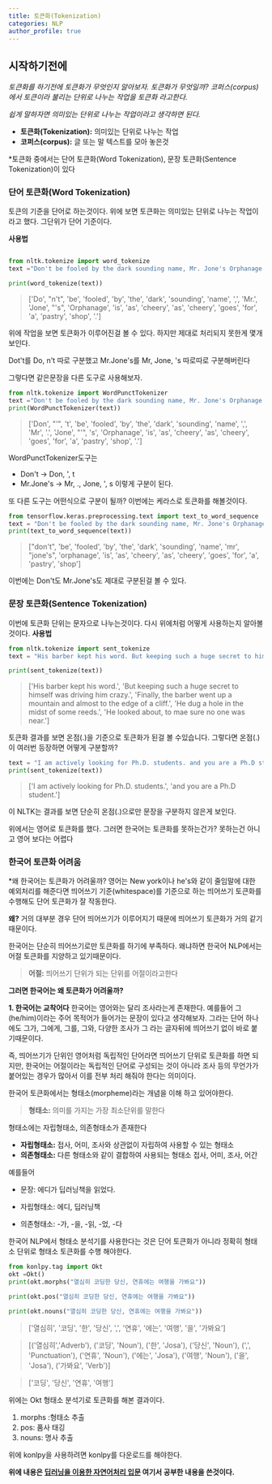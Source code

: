 ```yaml
---
title: 토큰화(Tokenization)
categories: NLP
author_profile: true
---
```

## 시작하기전에

*토큰화를 하기전에 토큰화가 무엇인지 알아보자. 토큰화가 무엇일까? 코퍼스(corpus)에서 토큰이라 불리는 단위로 나누는 작업을 토큰화 라고한다.*

*쉽게 말하자면 의미있는 단위로 나누는 작업이라고 생각하면 된다.*

- **토큰화(Tokenization):** 의미있는 단위로 나누는 작업
- **코퍼스(corpus):** 글 또는 말 텍스트를 모아 놓은것

*토큰화 중에서는 단어 토큰화(Word Tokenization), 문장 토큰화(Sentence Tokenization)이 있다 

### 단어 토큰화(Word Tokenization)
토큰의 기준을 단어로 하는것이다. 위에 보면 토큰화는 의미있는 단위로 나누는 작업이라고 했다. 그단위가 단어 기준이다. 

**사용법**

```python

from nltk.tokenize import word_tokenize
text ="Don't be fooled by the dark sounding name, Mr. Jone's Orphanage is as cheery as cheery goes for a pastry shop."

print(word_tokenize(text))
```
>['Do', "n't", 'be', 'fooled', 'by', 'the', 'dark', 'sounding', 'name', ',', 'Mr.', 'Jone', "'s", 'Orphanage', 'is', 'as', 'cheery', 'as', 'cheery', 'goes', 'for', 'a', 'pastry', 'shop', '.']

위에 작업을 보면 토큰화가 이루어진걸 볼 수 있다. 하지만 제대로 처리되지 못한게 몇개 보인다. 

Dot't를 Do, n't 따로 구분했고 
Mr.Jone's를 Mr, Jone, 's 따로따로 구분해버린다 

그렇다면 같은문장을 다른 도구로 사용해보자.

```python
from nltk.tokenize import WordPunctTokenizer
text ="Don't be fooled by the dark sounding name, Mr. Jone's Orphanage is as cheery as cheery goes for a pastry shop." 
print(WordPunctTokenizer(text))
```
>['Don', "'", 't', 'be', 'fooled', 'by', 'the', 'dark', 'sounding', 'name', ',', 'Mr', '.', 'Jone', "'", 's', 'Orphanage', 'is', 'as', 'cheery', 'as', 'cheery', 'goes', 'for', 'a', 'pastry', 'shop', '.']

WordPunctTokenizer도구는 
- Don't -> Don, ', t
- Mr.Jone's -> Mr, ., Jone, ', s 
이렇게 구분이 된다.

또 다른 도구는 어떤식으로 구분이 될까? 이번에는 케라스로 토큰화를 해볼것이다.

```python
from tensorflow.keras.preprocessing.text import text_to_word_sequence
text = "Don't be fooled by the dark sounding name, Mr. Jone's Orphanage is as cheery as cheery goes for a pastry shop."
print(text_to_word_sequence(text))
```
>["don't", 'be', 'fooled', 'by', 'the', 'dark', 'sounding', 'name', 'mr', "jone's", 'orphanage', 'is', 'as', 'cheery', 'as', 'cheery', 'goes', 'for', 'a', 'pastry', 'shop']

이번에는 Don't도 Mr.Jone's도 제대로 구분된걸 볼 수 있다.

### 문장 토큰화(Sentence Tokenization)
이번에 토큰화 단위는 문자으로 나누는것이다. 다시 위에처럼 어떻게 사용하는지 알아볼것이다.
**사용법**

```python
from nltk.tokenize import sent_tokenize
text = "His barber kept his word. But keeping such a huge secret to himself was driving him crazy. Finally, the barber went up a mountain and almost to the edge of a cliff. He dug a hole in the midst of some reeds. He looked about, to mae sure no one was near."

print(sent_tokenize(text))
```
>['His barber kept his word.', 'But keeping such a huge secret to himself was driving him crazy.', 'Finally, the barber went up a mountain and almost to the edge of a cliff.', 'He dug a hole in the midst of some reeds.', 'He looked about, to mae sure no one was near.']

토큰화 결과를 보면 온점(.)을 기준으로 토큰화가 된걸 볼 수있습니다. 그렇다면 온점(.)이 여러번 등장하면 어떻게 구분할까? 

```python
text = "I am actively looking for Ph.D. students. and you are a Ph.D student."
print(sent_tokenize(text))
```

>['I am actively looking for Ph.D. students.', 'and you are a Ph.D student.']

이 NLTK는 결과를 보면 단순히 온점(.)으로만 문장을 구분하지 않은게 보인다.


위에서는 영어로 토큰화를 했다. 그러면 한국어는 토큰화를 못하는건가? 못하는건 아니고 영어 보다는 어렵다 

### 한국어 토큰화 어려움

*왜 한국어는 토큰화가 어려울까? 영어는 New york이나 he's와 같이 줄임말에 대한 예외처리를 해준다면 띄어쓰기 기준(whitespace)를 기준으로 하는 띄어쓰기 토큰화를 수행해도 단어 토큰화가 잘 작동한다.

**왜?** 거의 대부분 경우 단어 띄어쓰기가 이루어지기 때문에 띄어쓰기 토큰화가 거의 같기때문이다.

한국어는 단순히 띄어쓰기로만 토큰화를 하기에 부족하다.
왜냐하면 한국어 NLP에서는 어절 토큰화를 지양하고 있기때문이다.

> **어절:** 띄어쓰기 단위가 되는 단위를 어절이라고한다


**그러면 한국어는 왜 토큰화가 어려울까?**

**1. 한국어는 교착어다**
한국어는 영어와는 달리 조사라는게 존재한다. 예를들어 그(he/him)이라는 주어 목적어가 들어가는 문장이 있다고 생각해보자.  그라는 단어 하나에도 그가, 그에게, 그를, 그와, 다양한 조사가 그 라는 글자뒤에 띄어쓰기 없이 바로 붙기때문이다.

즉, 띄어쓰기가 단위인 영어처럼 독립적인 단어라면 띄어쓰기 단위로 토큰화를 하면 되지만, 한국어는 어절이라는 독립적인 단어로 구성되는 것이 아니라 조사 등의 무언가가 붙어있는 경우가 많아서 이를 전부 처리 해줘야 한다는 의미이다.

한국어 토큰화에서는 형태소(morpheme)라는 개념을 이해 하고 있어야한다. 
> **형태소:** 의미를 가지는 가장 최소단위를 말한다

형태소에는 자립형태소, 의존형태소가 존재한다

- **자립형태소:** 접사, 어미, 조사와 상관없이 자립하여 사용할 수 있는 형태소
- **의존형태소:** 다른 형태소와 같이 결합하여 사용되는 형태소 접사, 어미, 조사, 어간

예를들어 
- 문장: 에디가 딥러닝책을 읽었다.

- 자립형태소: 에디, 딥러닝책
- 의존형태소: -가, -을, -읽, -었, -다

한국어 NLP에서 형태소 분석기를 사용한다는 것은 단어 토큰화가 아니라 정확히 형태소 단위로 형태소 토큰화를 수행 해야한다. 

```python
from konlpy.tag import Okt
okt =Okt()
print(okt.morphs("열심히 코딩한 당신, 연휴에는 여행을 가봐요"))

print(okt.pos("열심히 코딩한 당신, 연휴에는 여행을 가봐요"))

print(okt.nouns("열심히 코딩한 당신, 연휴에는 여행을 가봐요"))
```

>['열심히', '코딩', '한', '당신', ',', '연휴', '에는', '여행', '을', '가봐요'] 

>[('열심히','Adverb'), ('코딩', 'Noun'), ('한', 'Josa'), ('당신', 'Noun'), (',', 'Punctuation'), ('연휴', 'Noun'), ('에는', 'Josa'), ('여행', 'Noun'), ('을', 'Josa'), ('가봐요', 'Verb')] 

>['코딩', '당신', '연휴', '여행'] 

위에는 Okt 형태소 분석기로 토큰화를 해본 결과이다.

1. morphs :형태소 추출
2. pos: 품사 태깅
3. nouns: 명사 추출


위에 konlpy을 사용하려면 konlpy를 다운로드를 해야한다. 

**위에 내용은 [딥러닝을 이용한 자연어처리 입문](https://wikidocs.net/22530) 여기서 공부한 내용을 쓴것이다.**

